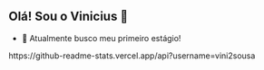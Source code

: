 ## Olá! Sou o Vinicius 👋

- 🔭 Atualmente busco meu primeiro estágio!

<div>
https://github-readme-stats.vercel.app/api?username=vini2sousa


</div>
